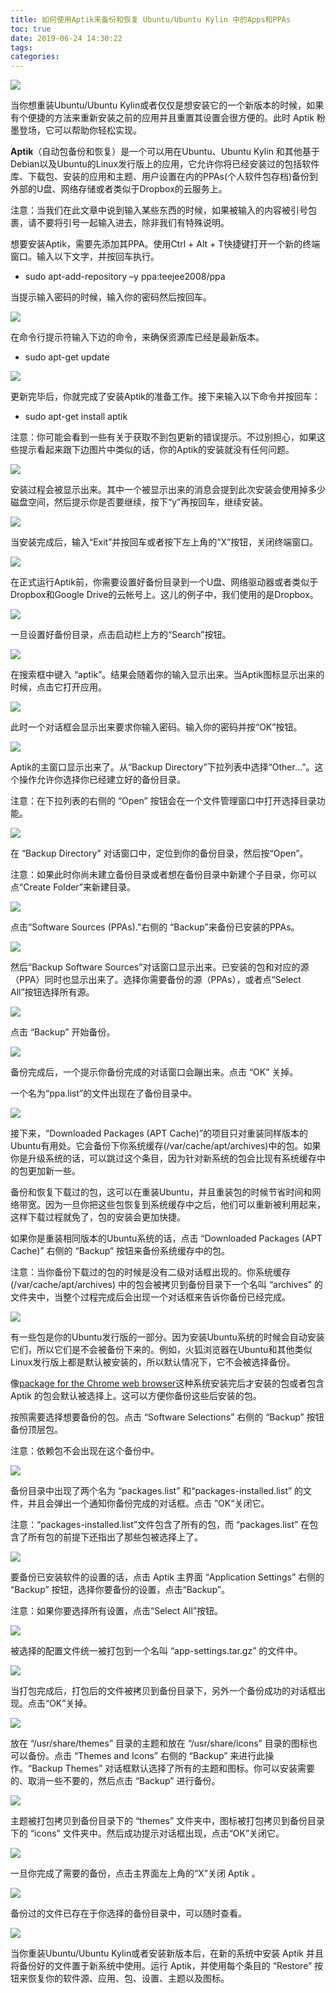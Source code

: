 ```yaml
---
title: 如何使用Aptik来备份和恢复 Ubuntu/Ubuntu Kylin 中的Apps和PPAs
toc: true
date: 2019-06-24 14:30:22
tags:
categories:
---
```



<img src="http://www.ubuntukylin.com/upload/images/a1(1).png"></img>

当你想重装Ubuntu/Ubuntu Kylin或者仅仅是想安装它的一个新版本的时候，如果有个便捷的方法来重新安装之前的应用并且重置其设置会很方便的。此时 Aptik 粉墨登场，它可以帮助你轻松实现。

**Aptik**（自动包备份和恢复）是一个可以用在Ubuntu、Ubuntu Kylin 和其他基于Debian以及Ubuntu的Linux发行版上的应用，它允许你将已经安装过的包括软件库、下载包、安装的应用和主题、用户设置在内的PPAs(个人软件包存档)备份到外部的U盘、网络存储或者类似于Dropbox的云服务上。

注意：当我们在此文章中说到输入某些东西的时候，如果被输入的内容被引号包裹，请不要将引号一起输入进去，除非我们有特殊说明。

想要安装Aptik，需要先添加其PPA。使用Ctrl + Alt + T快捷键打开一个新的终端窗口。输入以下文字，并按回车执行。

 * sudo apt-add-repository –y ppa:teejee2008/ppa

当提示输入密码的时候，输入你的密码然后按回车。

<img src="http://www.ubuntukylin.com/upload/images/a2(1).png"></img>

在命令行提示符输入下边的命令，来确保资源库已经是最新版本。

 * sudo apt-get update

![](http://www.ubuntukylin.com/upload/images/a3.png)

更新完毕后，你就完成了安装Aptik的准备工作。接下来输入以下命令并按回车：

 * sudo apt-get install aptik

注意：你可能会看到一些有关于获取不到包更新的错误提示。不过别担心，如果这些提示看起来跟下边图片中类似的话，你的Aptik的安装就没有任何问题。

![](http://www.ubuntukylin.com/upload/images/a4.png)

安装过程会被显示出来。其中一个被显示出来的消息会提到此次安装会使用掉多少磁盘空间，然后提示你是否要继续，按下“y”再按回车，继续安装。

![](http://www.ubuntukylin.com/upload/images/a5.png)

当安装完成后，输入“Exit”并按回车或者按下左上角的“X”按钮，关闭终端窗口。

![](http://www.ubuntukylin.com/upload/images/a6.png)

在正式运行Aptik前，你需要设置好备份目录到一个U盘、网络驱动器或者类似于Dropbox和Google Drive的云帐号上。这儿的例子中，我们使用的是Dropbox。

![](http://www.ubuntukylin.com/upload/images/a7.png)

一旦设置好备份目录，点击启动栏上方的“Search”按钮。

![](http://www.ubuntukylin.com/upload/images/a8.png)

在搜索框中键入 “aptik”。结果会随着你的输入显示出来。当Aptik图标显示出来的时候，点击它打开应用。

![](http://www.ubuntukylin.com/upload/images/a9.png)

此时一个对话框会显示出来要求你输入密码。输入你的密码并按“OK”按钮。

![](http://www.ubuntukylin.com/upload/images/a10.png)

Aptik的主窗口显示出来了。从“Backup Directory”下拉列表中选择“Other…”。这个操作允许你选择你已经建立好的备份目录。

注意：在下拉列表的右侧的 “Open” 按钮会在一个文件管理窗口中打开选择目录功能。

![](http://www.ubuntukylin.com/upload/images/a11.png)

在 “Backup Directory” 对话窗口中，定位到你的备份目录，然后按“Open”。

注意：如果此时你尚未建立备份目录或者想在备份目录中新建个子目录，你可以点“Create Folder”来新建目录。

![](http://www.ubuntukylin.com/upload/images/a12.png)

点击“Software Sources (PPAs).”右侧的 “Backup”来备份已安装的PPAs。

![](http://www.ubuntukylin.com/upload/images/a13.png)

然后“Backup Software Sources”对话窗口显示出来。已安装的包和对应的源（PPA）同时也显示出来了。选择你需要备份的源（PPAs），或者点“Select All”按钮选择所有源。

![](http://www.ubuntukylin.com/upload/images/a14.png)

点击 “Backup” 开始备份。

![](http://www.ubuntukylin.com/upload/images/a15.png)

备份完成后，一个提示你备份完成的对话窗口会蹦出来。点击 “OK” 关掉。

一个名为“ppa.list”的文件出现在了备份目录中。

![](http://www.ubuntukylin.com/upload/images/a16.png)

 

接下来，“Downloaded Packages (APT Cache)”的项目只对重装同样版本的Ubuntu有用处。它会备份下你系统缓存(/var/cache/apt/archives)中的包。如果你是升级系统的话，可以跳过这个条目，因为针对新系统的包会比现有系统缓存中的包更加新一些。

备份和恢复下载过的包，这可以在重装Ubuntu，并且重装包的时候节省时间和网络带宽。因为一旦你把这些包恢复到系统缓存中之后，他们可以重新被利用起来，这样下载过程就免了，包的安装会更加快捷。

如果你是重装相同版本的Ubuntu系统的话，点击 “Downloaded Packages (APT Cache)” 右侧的 “Backup” 按钮来备份系统缓存中的包。

注意：当你备份下载过的包的时候是没有二级对话框出现的。你系统缓存 (/var/cache/apt/archives) 中的包会被拷贝到备份目录下一个名叫 “archives” 的文件夹中，当整个过程完成后会出现一个对话框来告诉你备份已经完成。

![](http://www.ubuntukylin.com/upload/images/a17.png)

有一些包是你的Ubuntu发行版的一部分。因为安装Ubuntu系统的时候会自动安装它们，所以它们是不会被备份下来的。例如，火狐浏览器在Ubuntu和其他类似Linux发行版上都是默认被安装的，所以默认情况下，它不会被选择备份。

像[package for the Chrome web browser](http://www.howtogeek.com/203768)这种系统安装完后才安装的包或者包含 Aptik 的包会默认被选择上。这可以方便你备份这些后安装的包。

按照需要选择想要备份的包。点击 “Software Selections” 右侧的 “Backup” 按钮备份顶层包。

注意：依赖包不会出现在这个备份中。

![](http://www.ubuntukylin.com/upload/images/a18.png)

备份目录中出现了两个名为 “packages.list” 和“packages-installed.list” 的文件，并且会弹出一个通知你备份完成的对话框。点击 ”OK“关闭它。

注意：“packages-installed.list”文件包含了所有的包，而 “packages.list” 在包含了所有包的前提下还指出了那些包被选择上了。

![](http://www.ubuntukylin.com/upload/images/a19.png)

要备份已安装软件的设置的话，点击 Aptik 主界面 “Application Settings” 右侧的 “Backup” 按钮，选择你要备份的设置，点击“Backup”。

注意：如果你要选择所有设置，点击“Select All”按钮。

![](http://www.ubuntukylin.com/upload/images/a20.png)

被选择的配置文件统一被打包到一个名叫 “app-settings.tar.gz” 的文件中。

![](http://www.ubuntukylin.com/upload/images/a21.png)

当打包完成后，打包后的文件被拷贝到备份目录下，另外一个备份成功的对话框出现。点击“OK”关掉。

![](http://www.ubuntukylin.com/upload/images/a22.png)

放在 “/usr/share/themes” 目录的主题和放在 “/usr/share/icons” 目录的图标也可以备份。点击 “Themes and Icons” 右侧的 “Backup” 来进行此操作。“Backup Themes” 对话框默认选择了所有的主题和图标。你可以安装需要的、取消一些不要的，然后点击 “Backup” 进行备份。

![](http://www.ubuntukylin.com/upload/images/a23.png)

主题被打包拷贝到备份目录下的 “themes” 文件夹中，图标被打包拷贝到备份目录下的 “icons” 文件夹中。然后成功提示对话框出现，点击“OK”关闭它。

![](http://www.ubuntukylin.com/upload/images/a24.png)

一旦你完成了需要的备份，点击主界面左上角的“X”关闭 Aptik 。

![](http://www.ubuntukylin.com/upload/images/a25.png)

备份过的文件已存在于你选择的备份目录中，可以随时查看。

![](http://www.ubuntukylin.com/upload/images/a26.png)

当你重装Ubuntu/Ubuntu Kylin或者安装新版本后，在新的系统中安装 Aptik 并且将备份好的文件置于新系统中使用。运行 Aptik，并使用每个条目的 “Restore” 按钮来恢复你的软件源、应用、包、设置、主题以及图标。
